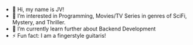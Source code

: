 - 👋 Hi, my name is JV!
- 👀 I’m interested in Programming, Movies/TV Series in genres of SciFi, Mystery, and Thriller.
- 🌱 I’m currently learn further about Backend Development
- ⚡ Fun fact: I am a fingerstyle guitaris!

<!---
devjvla/devjvla is a ✨ special ✨ repository because its `README.md` (this file) appears on your GitHub profile.
You can click the Preview link to take a look at your changes.
--->
